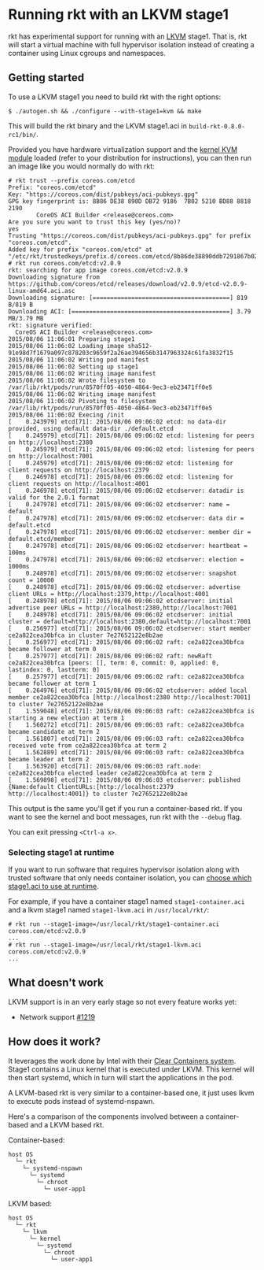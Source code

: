 # Running rkt with an LKVM stage1

rkt has experimental support for running with an [LKVM](https://kernel.googlesource.com/pub/scm/linux/kernel/git/will/kvmtool/+/master/README) stage1.
That is, rkt will start a virtual machine with full hypervisor isolation instead of creating a container using Linux cgroups and namespaces.

## Getting started

To use a LKVM stage1 you need to build rkt with the right options:

```
$ ./autogen.sh && ./configure --with-stage1=kvm && make
```

This will build the rkt binary and the LKVM stage1.aci in `build-rkt-0.8.0-rc1/bin/`.

Provided you have hardware virtualization support and the [kernel KVM module](http://www.linux-kvm.org/page/Getting_the_kvm_kernel_modules) loaded (refer to your distribution for instructions), you can then run an image like you would normally do with rkt:

```
# rkt trust --prefix coreos.com/etcd
Prefix: "coreos.com/etcd"
Key: "https://coreos.com/dist/pubkeys/aci-pubkeys.gpg"
GPG key fingerprint is: 8B86 DE38 890D DB72 9186  7B02 5210 BD88 8818 2190
        CoreOS ACI Builder <release@coreos.com>
Are you sure you want to trust this key (yes/no)?
yes
Trusting "https://coreos.com/dist/pubkeys/aci-pubkeys.gpg" for prefix "coreos.com/etcd".
Added key for prefix "coreos.com/etcd" at "/etc/rkt/trustedkeys/prefix.d/coreos.com/etcd/8b86de38890ddb7291867b025210bd8888182190"
# rkt run coreos.com/etcd:v2.0.9
rkt: searching for app image coreos.com/etcd:v2.0.9
Downloading signature from https://github.com/coreos/etcd/releases/download/v2.0.9/etcd-v2.0.9-linux-amd64.aci.asc
Downloading signature: [=======================================] 819 B/819 B
Downloading ACI: [=============================================] 3.79 MB/3.79 MB
rkt: signature verified:
  CoreOS ACI Builder <release@coreos.com>
2015/08/06 11:06:01 Preparing stage1
2015/08/06 11:06:02 Loading image sha512-91e98d7f1679a097c878203c9659f2a26ae394656b3147963324c61fa3832f15
2015/08/06 11:06:02 Writing pod manifest
2015/08/06 11:06:02 Setting up stage1
2015/08/06 11:06:02 Writing image manifest
2015/08/06 11:06:02 Wrote filesystem to /var/lib/rkt/pods/run/8570ff05-4050-4864-9ec3-eb23471ff0e5
2015/08/06 11:06:02 Writing image manifest
2015/08/06 11:06:02 Pivoting to filesystem /var/lib/rkt/pods/run/8570ff05-4050-4864-9ec3-eb23471ff0e5
2015/08/06 11:06:02 Execing /init
[    0.243979] etcd[71]: 2015/08/06 09:06:02 etcd: no data-dir provided, using default data-dir ./default.etcd
[    0.245979] etcd[71]: 2015/08/06 09:06:02 etcd: listening for peers on http://localhost:2380
[    0.245979] etcd[71]: 2015/08/06 09:06:02 etcd: listening for peers on http://localhost:7001
[    0.245979] etcd[71]: 2015/08/06 09:06:02 etcd: listening for client requests on http://localhost:2379
[    0.246978] etcd[71]: 2015/08/06 09:06:02 etcd: listening for client requests on http://localhost:4001
[    0.246978] etcd[71]: 2015/08/06 09:06:02 etcdserver: datadir is valid for the 2.0.1 format
[    0.247978] etcd[71]: 2015/08/06 09:06:02 etcdserver: name = default
[    0.247978] etcd[71]: 2015/08/06 09:06:02 etcdserver: data dir = default.etcd
[    0.247978] etcd[71]: 2015/08/06 09:06:02 etcdserver: member dir = default.etcd/member
[    0.247978] etcd[71]: 2015/08/06 09:06:02 etcdserver: heartbeat = 100ms
[    0.247978] etcd[71]: 2015/08/06 09:06:02 etcdserver: election = 1000ms
[    0.248978] etcd[71]: 2015/08/06 09:06:02 etcdserver: snapshot count = 10000
[    0.248978] etcd[71]: 2015/08/06 09:06:02 etcdserver: advertise client URLs = http://localhost:2379,http://localhost:4001
[    0.248978] etcd[71]: 2015/08/06 09:06:02 etcdserver: initial advertise peer URLs = http://localhost:2380,http://localhost:7001
[    0.248978] etcd[71]: 2015/08/06 09:06:02 etcdserver: initial cluster = default=http://localhost:2380,default=http://localhost:7001
[    0.256977] etcd[71]: 2015/08/06 09:06:02 etcdserver: start member ce2a822cea30bfca in cluster 7e27652122e8b2ae
[    0.256977] etcd[71]: 2015/08/06 09:06:02 raft: ce2a822cea30bfca became follower at term 0
[    0.257977] etcd[71]: 2015/08/06 09:06:02 raft: newRaft ce2a822cea30bfca [peers: [], term: 0, commit: 0, applied: 0, lastindex: 0, lastterm: 0]
[    0.257977] etcd[71]: 2015/08/06 09:06:02 raft: ce2a822cea30bfca became follower at term 1
[    0.264976] etcd[71]: 2015/08/06 09:06:02 etcdserver: added local member ce2a822cea30bfca [http://localhost:2380 http://localhost:7001] to cluster 7e27652122e8b2ae
[    1.559048] etcd[71]: 2015/08/06 09:06:03 raft: ce2a822cea30bfca is starting a new election at term 1
[    1.560272] etcd[71]: 2015/08/06 09:06:03 raft: ce2a822cea30bfca became candidate at term 2
[    1.561807] etcd[71]: 2015/08/06 09:06:03 raft: ce2a822cea30bfca received vote from ce2a822cea30bfca at term 2
[    1.562889] etcd[71]: 2015/08/06 09:06:03 raft: ce2a822cea30bfca became leader at term 2
[    1.563920] etcd[71]: 2015/08/06 09:06:03 raft.node: ce2a822cea30bfca elected leader ce2a822cea30bfca at term 2
[    1.569898] etcd[71]: 2015/08/06 09:06:03 etcdserver: published {Name:default ClientURLs:[http://localhost:2379 http://localhost:4001]} to cluster 7e27652122e8b2ae
```

This output is the same you'll get if you run a container-based rkt.
If you want to see the kernel and boot messages, run rkt with the `--debug` flag.

You can exit pressing `<Ctrl-a x>`.

### Selecting stage1 at runtime

If you want to run software that requires hypervisor isolation along with trusted software that only needs container isolation, you can [choose which stage1.aci to use at runtime](https://github.com/coreos/rkt/blob/master/Documentation/commands.md#use-a-custom-stage-1).

For example, if you have a container stage1 named `stage1-container.aci` and a lkvm stage1 named `stage1-lkvm.aci` in `/usr/local/rkt/`:

```
# rkt run --stage1-image=/usr/local/rkt/stage1-container.aci coreos.com/etcd:v2.0.9
...
# rkt run --stage1-image=/usr/local/rkt/stage1-lkvm.aci coreos.com/etcd:v2.0.9
...
```

## What doesn't work

LKVM support is in an very early stage so not every feature works yet:

* Network support [#1219](https://github.com/coreos/rkt/pull/1219)

## How does it work?

It leverages the work done by Intel with their [Clear Containers system](https://lwn.net/Articles/644675/).
Stage1 contains a Linux kernel that is executed under LKVM.
This kernel will then start systemd, which in turn will start the applications in the pod.

A LKVM-based rkt is very similar to a container-based one, it just uses lkvm to execute pods instead of systemd-nspawn.

Here's a comparison of the components involved between a container-based and a LKVM based rkt.

Container-based:

```
host OS
  └─ rkt
    └─ systemd-nspawn
      └─ systemd
        └─ chroot
          └─ user-app1
```


LKVM based:

```
host OS
  └─ rkt
    └─ lkvm
      └─ kernel
        └─ systemd
          └─ chroot
            └─ user-app1
```
